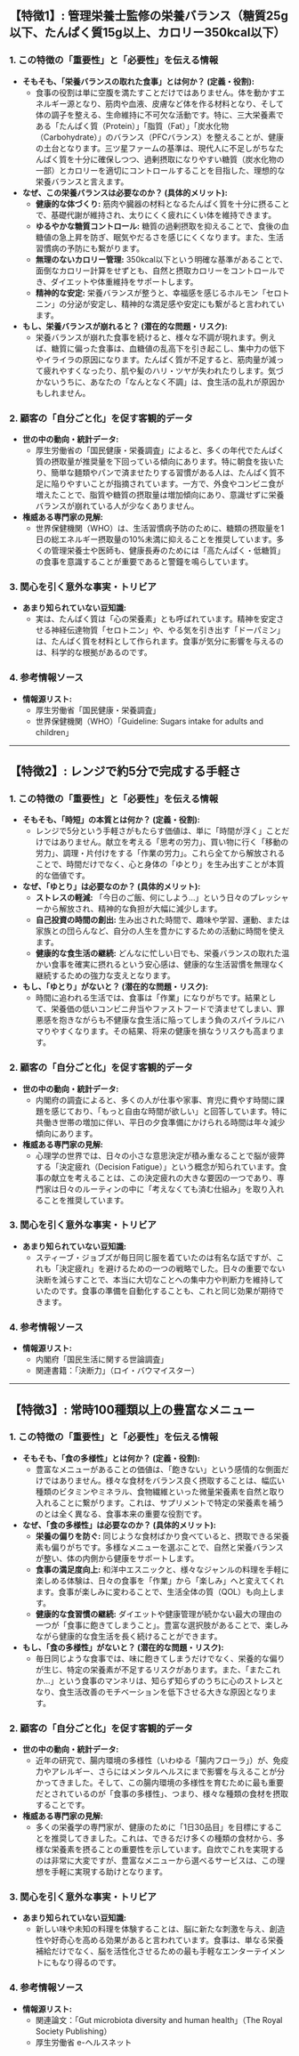 ## **【特徴1】: 管理栄養士監修の栄養バランス（糖質25g以下、たんぱく質15g以上、カロリー350kcal以下）**

### **1. この特徴の「重要性」と「必要性」を伝える情報**
*   **そもそも、「栄養バランスの取れた食事」とは何か？ (定義・役割):**
    *   食事の役割は単に空腹を満たすことだけではありません。体を動かすエネルギー源となり、筋肉や血液、皮膚など体を作る材料となり、そして体の調子を整える、生命維持に不可欠な活動です。特に、三大栄養素である「たんぱく質（Protein）」「脂質（Fat）」「炭水化物（Carbohydrate）」のバランス（PFCバランス）を整えることが、健康の土台となります。三ツ星ファームの基準は、現代人に不足しがちなたんぱく質を十分に確保しつつ、過剰摂取になりやすい糖質（炭水化物の一部）とカロリーを適切にコントロールすることを目指した、理想的な栄養バランスと言えます。
*   **なぜ、この栄養バランスは必要なのか？ (具体的メリット):**
    *   **健康的な体づくり:** 筋肉や臓器の材料となるたんぱく質を十分に摂ることで、基礎代謝が維持され、太りにくく疲れにくい体を維持できます。
    *   **ゆるやかな糖質コントロール:** 糖質の過剰摂取を抑えることで、食後の血糖値の急上昇を防ぎ、眠気やだるさを感じにくくなります。また、生活習慣病の予防にも繋がります。
    *   **無理のないカロリー管理:** 350kcal以下という明確な基準があることで、面倒なカロリー計算をせずとも、自然と摂取カロリーをコントロールでき、ダイエットや体重維持をサポートします。
    *   **精神的な安定:** 栄養バランスが整うと、幸福感を感じるホルモン「セロトニン」の分泌が安定し、精神的な満足感や安定にも繋がると言われています。
*   **もし、栄養バランスが崩れると？ (潜在的な問題・リスク):**
    *   栄養バランスが崩れた食事を続けると、様々な不調が現れます。例えば、糖質に偏った食事は、血糖値の乱高下を引き起こし、集中力の低下やイライラの原因になります。たんぱく質が不足すると、筋肉量が減って疲れやすくなったり、肌や髪のハリ・ツヤが失われたりします。気づかないうちに、あなたの「なんとなく不調」は、食生活の乱れが原因かもしれません。

### **2. 顧客の「自分ごと化」を促す客観的データ**
*   **世の中の動向・統計データ:**
    *   厚生労働省の「国民健康・栄養調査」によると、多くの年代でたんぱく質の摂取量が推奨量を下回っている傾向にあります。特に朝食を抜いたり、簡単な麺類やパンで済ませたりする習慣がある人は、たんぱく質不足に陥りやすいことが指摘されています。一方で、外食やコンビニ食が増えたことで、脂質や糖質の摂取量は増加傾向にあり、意識せずに栄養バランスが崩れている人が少なくありません。
*   **権威ある専門家の見解:**
    *   世界保健機関（WHO）は、生活習慣病予防のために、糖類の摂取量を1日の総エネルギー摂取量の10%未満に抑えることを推奨しています。多くの管理栄養士や医師も、健康長寿のためには「高たんぱく・低糖質」の食事を意識することが重要であると警鐘を鳴らしています。

### **3. 関心を引く意外な事実・トリビア**
*   **あまり知られていない豆知識:**
    *   実は、たんぱく質は「心の栄養素」とも呼ばれています。精神を安定させる神経伝達物質「セロトニン」や、やる気を引き出す「ドーパミン」は、たんぱく質を材料として作られます。食事が気分に影響を与えるのは、科学的な根拠があるのです。

### **4. 参考情報ソース**
*   **情報源リスト:**
    *   厚生労働省「国民健康・栄養調査」
    *   世界保健機関（WHO）「Guideline: Sugars intake for adults and children」

---

## **【特徴2】: レンジで約5分で完成する手軽さ**

### **1. この特徴の「重要性」と「必要性」を伝える情報**
*   **そもそも、「時短」の本質とは何か？ (定義・役割):**
    *   レンジで5分という手軽さがもたらす価値は、単に「時間が浮く」ことだけではありません。献立を考える「思考の労力」、買い物に行く「移動の労力」、調理・片付けをする「作業の労力」。これら全てから解放されることで、時間だけでなく、心と身体の「ゆとり」を生み出すことが本質的な価値です。
*   **なぜ、「ゆとり」は必要なのか？ (具体的メリット):**
    *   **ストレスの軽減:** 「今日のご飯、何にしよう…」という日々のプレッシャーから解放され、精神的な負担が大幅に減少します。
    *   **自己投資の時間の創出:** 生み出された時間で、趣味や学習、運動、または家族との団らんなど、自分の人生を豊かにするための活動に時間を使えます。
    *   **健康的な食生活の継続:** どんなに忙しい日でも、栄養バランスの取れた温かい食事を確実に摂れるという安心感は、健康的な生活習慣を無理なく継続するための強力な支えとなります。
*   **もし、「ゆとり」がないと？ (潜在的な問題・リスク):**
    *   時間に追われる生活では、食事は「作業」になりがちです。結果として、栄養価の低いコンビニ弁当やファストフードで済ませてしまい、罪悪感を抱きながらも不健康な食生活に陥ってしまう負のスパイラルにハマりやすくなります。その結果、将来の健康を損なうリスクも高まります。

### **2. 顧客の「自分ごと化」を促す客観的データ**
*   **世の中の動向・統計データ:**
    *   内閣府の調査によると、多くの人が仕事や家事、育児に費やす時間に課題を感じており、「もっと自由な時間が欲しい」と回答しています。特に共働き世帯の増加に伴い、平日の夕食準備にかけられる時間は年々減少傾向にあります。
*   **権威ある専門家の見解:**
    *   心理学の世界では、日々の小さな意思決定が積み重なることで脳が疲弊する「決定疲れ（Decision Fatigue）」という概念が知られています。食事の献立を考えることは、この決定疲れの大きな要因の一つであり、専門家は日々のルーティンの中に「考えなくても済む仕組み」を取り入れることを推奨しています。

### **3. 関心を引く意外な事実・トリビア**
*   **あまり知られていない豆知識:**
    *   スティーブ・ジョブズが毎日同じ服を着ていたのは有名な話ですが、これも「決定疲れ」を避けるための一つの戦略でした。日々の重要でない決断を減らすことで、本当に大切なことへの集中力や判断力を維持していたのです。食事の準備を自動化することも、これと同じ効果が期待できます。

### **4. 参考情報ソース**
*   **情報源リスト:**
    *   内閣府「国民生活に関する世論調査」
    *   関連書籍：「決断力」（ロイ・バウマイスター）

---

## **【特徴3】: 常時100種類以上の豊富なメニュー**

### **1. この特徴の「重要性」と「必要性」を伝える情報**
*   **そもそも、「食の多様性」とは何か？ (定義・役割):**
    *   豊富なメニューがあることの価値は、「飽きない」という感情的な側面だけではありません。様々な食材をバランス良く摂取することは、幅広い種類のビタミンやミネラル、食物繊維といった微量栄養素を自然と取り入れることに繋がります。これは、サプリメントで特定の栄養素を補うのとは全く異なる、食事本来の重要な役割です。
*   **なぜ、「食の多様性」は必要なのか？ (具体的メリット):**
    *   **栄養の偏りを防ぐ:** 同じような食材ばかり食べていると、摂取できる栄養素も偏りがちです。多様なメニューを選ぶことで、自然と栄養バランスが整い、体の内側から健康をサポートします。
    *   **食事の満足度向上:** 和洋中エスニックと、様々なジャンルの料理を手軽に楽しめる体験は、日々の食事を「作業」から「楽しみ」へと変えてくれます。食事が楽しみに変わることで、生活全体の質（QOL）も向上します。
    *   **健康的な食習慣の継続:** ダイエットや健康管理が続かない最大の理由の一つが「食事に飽きてしまうこと」。豊富な選択肢があることで、楽しみながら健康的な食生活を長く続けることができます。
*   **もし、「食の多様性」がないと？ (潜在的な問題・リスク):**
    *   毎日同じような食事では、味に飽きてしまうだけでなく、栄養的な偏りが生じ、特定の栄養素が不足するリスクがあります。また、「またこれか…」という食事のマンネリは、知らず知らずのうちに心のストレスとなり、食生活改善のモチベーションを低下させる大きな原因となります。

### **2. 顧客の「自分ごと化」を促す客観的データ**
*   **世の中の動向・統計データ:**
    *   近年の研究で、腸内環境の多様性（いわゆる「腸内フローラ」）が、免疫力やアレルギー、さらにはメンタルヘルスにまで影響を与えることが分かってきました。そして、この腸内環境の多様性を育むために最も重要だとされているのが「食事の多様性」、つまり、様々な種類の食材を摂取することです。
*   **権威ある専門家の見解:**
    *   多くの栄養学の専門家が、健康のために「1日30品目」を目標にすることを推奨してきました。これは、できるだけ多くの種類の食材から、多様な栄養素を摂ることの重要性を示しています。自炊でこれを実現するのは非常に大変ですが、豊富なメニューから選べるサービスは、この理想を手軽に実現する助けとなります。

### **3. 関心を引く意外な事実・トリビア**
*   **あまり知られていない豆知識:**
    *   新しい味や未知の料理を体験することは、脳に新たな刺激を与え、創造性や好奇心を高める効果があると言われています。食事は、単なる栄養補給だけでなく、脳を活性化させるための最も手軽なエンターテイメントにもなり得るのです。

### **4. 参考情報ソース**
*   **情報源リスト:**
    *   関連論文：「Gut microbiota diversity and human health」（The Royal Society Publishing）
    *   厚生労働省 e-ヘルスネット
